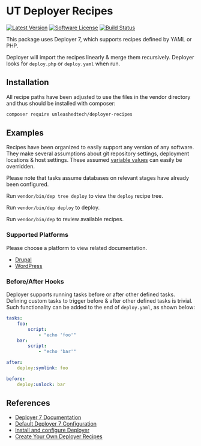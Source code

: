 # UT Deployer Recipes

[![Latest Version](https://img.shields.io/packagist/v/unleashedtech/deployer-recipes.svg?style=flat-square)](https://packagist.org/packages/unleashedtech/deployer-recipes)
[![Software License](https://img.shields.io/badge/License-MIT-brightgreen.svg?style=flat-square)](LICENSE)
[![Build Status](https://img.shields.io/github/workflow/status/unleashedtech/deployer-recipes/test/main.svg?style=flat-square)](https://github.com/unleashedtech/deployer-recipes/actions?query=workflow%3Atest+branch%3Amain)

This package uses Deployer 7, which supports recipes defined by YAML or PHP.

Deployer will import the recipes linearly & merge them recursively. Deployer
looks for `deploy.php` or `deploy.yaml` when run.

## Installation

All recipe paths have been adjusted to use the files in the vendor directory
and thus should be installed with composer:

```bash
composer require unleashedtech/deployer-recipes
```

## Examples
Recipes have been organized to easily support any version of any software.
They make several assumptions about git repository settings, deployment
locations & host settings. These assumed [variable values](config.yml) can
easily be overridden.

Please note that tasks assume databases on relevant stages have already been
configured.

Run `vendor/bin/dep tree deploy` to view the `deploy` recipe tree.

Run `vendor/bin/dep deploy` to deploy.

Run `vendor/bin/dep` to review available recipes.

### Supported Platforms
Please choose a platform to view related documentation.

* [Drupal](cms/drupal)
* [WordPress](cms/wp)

### Before/After Hooks
Deployer supports running tasks before or after other defined tasks. Defining
custom tasks to trigger before & after other defined tasks is trivial. Such
functionality can be added to the end of `deploy.yaml`, as shown below:

```yaml
tasks:
    foo:
        script:
            - "echo 'foo'"
    bar:
        script:
            - "echo 'bar'"

after:
    deploy:symlink: foo

before:
    deploy:unlock: bar
```

## References
* [Deployer 7 Documentation](https://deployer.org/docs/7.x/getting-started)
* [Default Deployer 7 Configuration](https://github.com/deployphp/deployer/blob/master/deploy.yaml)
* [Install and configure Deployer](https://lorisleiva.com/deploy-your-laravel-app-from-scratch/install-and-configure-deployer)
* [Create Your Own Deployer Recipes](https://lorisleiva.com/deploy-your-laravel-app-from-scratch/create-your-own-deployer-recipes)
